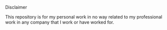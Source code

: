 Disclaimer

This repository is for my personal work in no way related to my professional work in any company that I work or have worked for.
